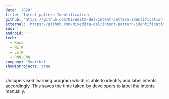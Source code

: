 ```yaml
---
date: '2020'
title: 'Intent pattern Identification'
github: 'https://github.com/Nivedita-del/intent-pattern-identification'
external: 'https://github.com/Nivedita-del/intent-pattern-identification'
ios: ''
android: ''
tech:
  - Rasa
  - NLTK
  - LSTM
  - RNN,CNN
company: 'Smartbot'
showInProjects: true
---
```

Unsupervised learning program which is able to identify and label intents accordingly. This saves the time taken by developers to label the intents manually.